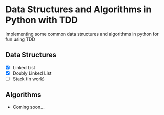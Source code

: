 # Data Structures and Algorithms in Python with TDD

Implementing some common data structures and algorithms in python for fun using TDD

## Data Structures
- [x] Linked List
- [x] Doubly Linked List
- [ ] Stack (In work)

## Algorithms
- Coming soon...
